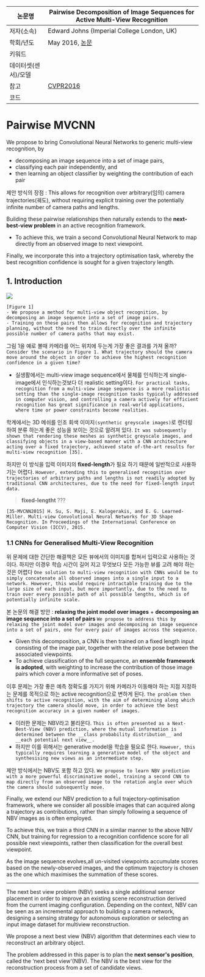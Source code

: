 | 논문명 | Pairwise Decomposition of Image Sequences for Active Multi-View Recognition |
| --- | --- |
| 저자\(소속\) | Edward Johns (Imperial College London, UK) |
| 학회/년도 | May 2016, [논문](https://arxiv.org/abs/1605.08359) |
| 키워드 |  |
| 데이터셋(센서)/모델 |  |
| 참고 |[CVPR2016](https://www.youtube.com/watch?v=7Bw0HGlidtg)  |
| 코드 |  |


# Pairwise MVCNN

We propose to bring Convolutional Neural Networks to generic multi-view recognition, by 
- decomposing an image sequence into a set of image pairs, 
- classifying each pair independently, and 
- then learning an object classifier by weighting the contribution of each pair

제안 방식의 장점 : This allows for recognition over arbitrary(임의) camera trajectories(궤도), without requiring explicit training over the potentially infinite number of camera paths and lengths. 

Building these pairwise relationships then naturally extends to the **next-best-view problem** in an active recognition framework. 
- To achieve this, we train a second Convolutional Neural Network to map directly from an observed image to next viewpoint.

Finally, we incorporate this into a trajectory optimisation task, whereby the best recognition confidence is sought for
a given trajectory length.

## 1. Introduction

![](https://i.imgur.com/hsqKgpl.png)
```
[Figure 1]
- We propose a method for multi-view object recognition, by decomposing an image sequence into a set of image pairs. 
- Training on these pairs then allows for recognition and trajectory planning, without the need to train directly over the infinite possible number of camera paths that may exist.
```

그림 1을 예로 볼때 카메라를 어느 위치에 두는게 가장 좋은 결과를 가져 올까? `Consider the scenario in Figure 1. What trajectory should the camera move around the object in order to achieve the highest recognition confidence in a given time?`
- 실생활에서는 multi-view image sequence에서 물체를 인식하는게 single-image에서 인식하는것보다 더 realistic setting이다. `For practical tasks, recognition from a multi-view image sequence is a more realistic setting than the single-image recognition tasks typically addressed in computer vision, and controlling a camera actively for efficient recognition has great significance in real-world applications, where time or power constraints become realities. `

학계에서는 3D 메쉬를 인조 회색 이미지`(synthetic greyscale images)`로 렌더링 하여 분류 하는게 좋은 성능을 보이는 것으로 알려져 있다. `It was subsequently shown that rendering these meshes as synthetic greyscale images, and classifying objects in a view-based manner with a CNN architecture acting over a fixed trajectory, achieved state of-the-art results for multi-view recognition [35].`

하지만 이 방식을 입력 이미지의 **fixed-length**가 필요 하기 때문에 일반적으로 사용하기는 어렵다. `However, extending this to generalised recognition over trajectories of arbitrary paths and lengths is not readily adopted by traditional CNN architectures, due to the need for fixed-length input data.`

>  **fixed-lengtht** ???

```
[35-MVCNN2015] H. Su, S. Maji, E. Kalogerakis, and E. G. Learned-Miller. Multi-view Convolutional Neural Networks for 3D Shape Recognition. In Proceedings of the International Conference on Computer Vision (ICCV), 2015.
```

### 1.1 CNNs for Generalised Multi-View Recognition

위 문제에 대한 간단한 해결책은 모든 뷰에서의 이미지를 합쳐서 입력으로 사용하는 것이다. 하지만 이경우 학습 시간이 길어 지고 무엇보다 모든 가능한 뷰를 고려 해야 하는것은 어렵다 `One solution to multi-view recognition with CNNs would be to simply concatenate all observed images into a single input to a network. However, this would require intractable training due to the large size of each input, but more importantly, due to the need to train over every possible path of all possible lengths, which is of potentially infinite scale. `

본 논문의 해결 방안 : **relaxing the joint model over images** + **decomposing an image sequence into a set of pairs** `We propose to address this by relaxing the joint model over images and decomposing an image sequence into a set of pairs, one for every pair of images across the sequence.`
- Given this decomposition, a CNN is then trained on a fixed length input consisting of the image pair, together with the relative pose between the associated viewpoints. 
- To achieve classification of the full sequence, an **ensemble framework is adopted**, with weighting to increase the contribution of those image pairs which cover a more informative set of poses.

이후 문제는 가장 좋은 예측 정확도를 가지기 위해 카메라가 이동해야 하는 지점 지정하는 문제를 목적으로 하는 active recognition으로 변하게 된다. `The problem then shifts to active recognition, with the aim of determining along which trajectory the camera should move, in order to achieve the best recognition accuracy in a given number of images. `
- 이러한 문제는 NBV라고 불리운다. `This is often presented as a Next-Best-View (NBV) prediction, where the mutual information is determined between the __class probability distribution__ and __each potential next view__. `
- 하지만 이를 위해서는 generative model을 학습을 필요로 한다. `However, this typically requires learning a generative model of the object and synthesising new views as an intermediate step. `

제안 방식에서는 NBV도 포함 하고 있다. `We propose to learn NBV prediction with a more powerful discriminative model, training a second CNN to map directly from an observed image to the rotation angle over which the camera should subsequently move.`

Finally, we extend our NBV prediction to a full trajectory-optimisation framework, where we consider all possible images that can acquired along a trajectory as contributions, rather than simply following a sequence of NBV images as is often employed. 

To achieve this, we train a third CNN in a similar manner to the above NBV CNN, but training for regression to a recognition confidence score for all possible next viewpoints, rather then classification for the overall best viewpoint. 

As the image sequence evolves,all un-visited viewpoints accumulate scores based on the newly-observed images, and the optimum trajectory is chosen as the one which maximises the summation of these scores.




---

The next best view problem (NBV) seeks a single additional sensor placement in order to improve an existing scene reconstruction derived from the current imaging configuration. Depending on the context, NBV can be seen as an incremental approach to building a camera network, designing a sensing strategy for autonomous exploration or selecting an input image dataset for multiview reconstruction.

We propose a next best view (NBV) algorithm that determines each view to reconstruct an arbitrary object. 


The problem addressed in this paper is to plan the **next sensor's position**, called the ‘next best view'(NBV). The NBV is the best view for the reconstruction process from a set of candidate views.
<!--stackedit_data:
eyJoaXN0b3J5IjpbMTI2NDA0MTM5MF19
-->